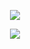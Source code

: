 <p align="center">
  <img src="https://readme-typing-svg.demolab.com/?lines=Hello&font=Fira%20Code&center=true&width=380&height=50&duration=4000&pause=1000">
</p>

<p align="center">
  <img src="https://github-readme-stats.vercel.app/api?username=Ksbjt&show_icons=true&theme=radical">
</p>

